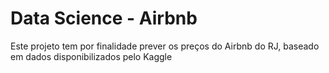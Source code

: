 # Data Science - Airbnb
 Este projeto tem por finalidade prever os preços do Airbnb do RJ, baseado em dados disponibilizados pelo Kaggle
